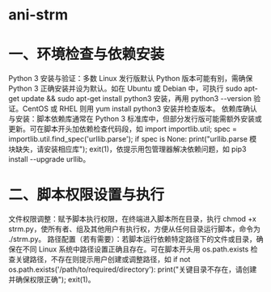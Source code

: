 # ani-strm

# 一、环境检查与依赖安装
Python 3 安装与验证：多数 Linux 发行版默认 Python 版本可能有别，需确保 Python 3 正确安装并设为默认。如在 Ubuntu 或 Debian 中，可执行 sudo apt-get update && sudo apt-get install python3 安装，再用 python3 --version 验证。CentOS 或 RHEL 则用 yum install python3 安装并检查版本。
依赖库确认与安装：脚本依赖库通常在 Python 3 标准库中，但部分发行版可能需额外安装或更新。可在脚本开头加依赖检查代码段，如 import importlib.util; spec = importlib.util.find_spec('urllib.parse'); if spec is None: print("urllib.parse 模块缺失，请安装相应库"); exit(1)，依提示用包管理器解决依赖问题，如 pip3 install --upgrade urllib。
# 二、脚本权限设置与执行
文件权限调整：赋予脚本执行权限，在终端进入脚本所在目录，执行 chmod +x strm.py，使所有者、组及其他用户有执行权，方便从任何目录运行脚本，命令为 ./strm.py。
路径配置（若有需要）：若脚本运行依赖特定路径下的文件或目录，确保在不同 Linux 系统中路径设置正确且存在。可在脚本开头用 os.path.exists 检查关键路径，不存在则提示用户创建或调整路径，如 if not os.path.exists('/path/to/required/directory'): print("关键目录不存在，请创建并确保权限正确"); exit(1)。
